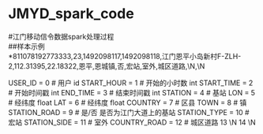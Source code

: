JMYD_spark_code
====

#江门移动信令数据spark处理过程<br>
##样本示例<br>
*811078192773333,23,1492098117,1492098118,江门恩平小岛新村F-ZLH-2,112.31395,22.18322,恩平,恩城镇,否,宏站,室外,城区道路,\N,\N

USER_ID = 0                   # 用户 id
START_HOUR = 1                # 开始的小时数  int
START_TIME = 2                # 开始时间戳    int
END_TIME = 3                  # 结束时间戳    int
STATION = 4                   # 基站
LON = 5                       # 经纬度        float
LAT = 6                       # 经纬度        float
COUNTRY = 7                   # 区县
TOWN = 8                      # 镇
STATION_ROAD = 9              # 是/否 是否为江门大道上的基站
STATION_TYPE = 10             # 宏站
STATION_SIDE = 11             # 室外
COUNTRY_ROAD = 12             # 城区道路
13 \N
14 \N

